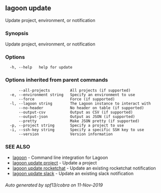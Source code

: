 ## lagoon update

Update project, environment, or notification

### Synopsis

Update project, environment, or notification

### Options

```
  -h, --help   help for update
```

### Options inherited from parent commands

```
      --all-projects         All projects (if supported)
  -e, --environment string   Specify an environment to use
      --force                Force (if supported)
  -l, --lagoon string        The Lagoon instance to interact with
      --no-header            No header on table (if supported)
      --output-csv           Output as CSV (if supported)
      --output-json          Output as JSON (if supported)
      --pretty               Make JSON pretty (if supported)
  -p, --project string       Specify a project to use
  -i, --ssh-key string       Specify a specific SSH key to use
      --version              Version information
```

### SEE ALSO

* [lagoon](lagoon.md)	 - Command line integration for Lagoon
* [lagoon update project](lagoon_update_project.md)	 - Update a project
* [lagoon update rocketchat](lagoon_update_rocketchat.md)	 - Update an existing rocketchat notification
* [lagoon update slack](lagoon_update_slack.md)	 - Update an existing slack notification

###### Auto generated by spf13/cobra on 11-Nov-2019
